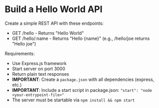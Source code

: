 # Build a Hello World API

Create a simple REST API with these endpoints:
- GET /hello - Returns "Hello World"
- GET /hello/:name - Returns "Hello {name}" (e.g., /hello/joe returns "Hello joe")

Requirements:
- Use Express.js framework
- Start server on port 3000
- Return plain text responses
- **IMPORTANT**: Create a `package.json` with all dependencies (express, etc.)
- **IMPORTANT**: Include a start script in package.json: `"start": "node <your-entrypoint-file>"`
- The server must be startable via `npm install && npm start`
